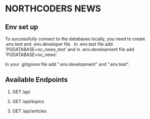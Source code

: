 # NORTHCODERS NEWS

## Env set up

To successfully connect to the databases locally, you need to create .env.test and .env.developer file .
In .env.test file add 'PGDATABASE=nc_news_test' and in .env.development file add 'PGDATABASE=nc_news'.

In your .gitignore file add ".env.development" and ".env.test".

## Available Endpoints

1. GET /api

2. GET /api/topics

3. GET /api/articles
